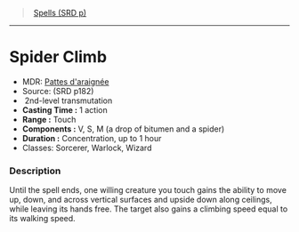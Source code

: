 ﻿---
!SpellItem
Family: SpellVO
Name: Spider Climb
AltName: "[Pattes d'araignée](hd_spells_pattes_daraignee.md)"
Type: transmutation
Level: 2
CastingTime: 1 action
Range: Touch
Components: V, S, M (a drop of bitumen and a spider)
Duration: Concentration, up to 1 hour
Classes: Sorcerer, Warlock, Wizard
Source: (SRD p182)
Id: spells_vo.md#spider-climb
ParentLink: spells_vo.md#spells-srd-p
ParentName: Spells (SRD p)
NameLevel: 1
Attributes: {}
---
> [Spells (SRD p)](srd_spells.md)

---

# Spider Climb

- MDR: [Pattes d'araignée](hd_spells_pattes_daraignee.md)
- Source: (SRD p182)
-  2nd-level transmutation
- **Casting Time :** 1 action
- **Range :** Touch
- **Components :** V, S, M (a drop of bitumen and a spider)
- **Duration :** Concentration, up to 1 hour
- Classes: Sorcerer, Warlock, Wizard

### Description

Until the spell ends, one willing creature you touch gains the ability to move up, down, and across vertical surfaces and upside down along ceilings, while leaving its hands free. The target also gains a climbing speed equal to its walking speed.


